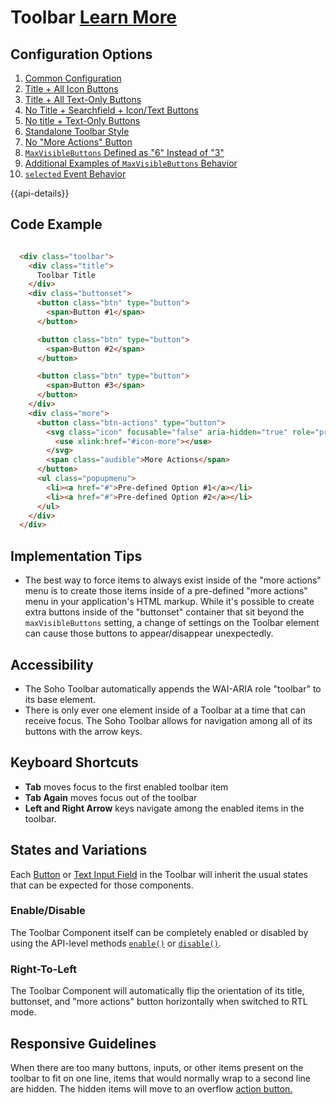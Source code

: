 # Toolbar  [Learn More](https://soho.infor.com/index.php?p=component/toolbar)

## Configuration Options

1. [Common Configuration]( ../components/toolbar/example-index)
2. [Title + All Icon Buttons]( ../components/toolbar/example-all-icon-buttons)
3. [Title + All Text-Only Buttons]( ../components/toolbar/example-all-text-buttons)
4. [No Title + Searchfield + Icon/Text Buttons]( ../components/toolbar/example-no-title-icon-buttons)
5. [No title + Text-Only Buttons]( ../components/toolbar/example-no-title-text-buttons)
6. [Standalone Toolbar Style]( ../components/toolbar/example-standalone-style)
7. [No "More Actions" Button]( ../components/toolbar/example-no-action-button)
8. [`MaxVisibleButtons` Defined as "6" Instead of "3"]( ../components/toolbar/example-more-than-three-buttons)
9. [Additional Examples of `MaxVisibleButtons` Behavior]( ../components/toolbar/example-overflow)
10. [`selected` Event Behavior]( ../components/toolbar/example-selected-event)

{{api-details}}

## Code Example

```html

  <div class="toolbar">
    <div class="title">
      Toolbar Title
    </div>
    <div class="buttonset">
      <button class="btn" type="button">
        <span>Button #1</span>
      </button>

      <button class="btn" type="button">
        <span>Button #2</span>
      </button>

      <button class="btn" type="button">
        <span>Button #3</span>
      </button>
    </div>
    <div class="more">
      <button class="btn-actions" type="button">
        <svg class="icon" focusable="false" aria-hidden="true" role="presentation">
          <use xlink:href="#icon-more"></use>
        </svg>
        <span class="audible">More Actions</span>
      </button>
      <ul class="popupmenu">
        <li><a href="#">Pre-defined Option #1</a></li>
        <li><a href="#">Pre-defined Option #2</a></li>
      </ul>
    </div>
  </div>


```

## Implementation Tips

- The best way to force items to always exist inside of the "more actions" menu is to create those items inside of a pre-defined "more actions" menu in your application's HTML markup.  While it's possible to create extra buttons inside of the "buttonset" container that sit beyond the `maxVisibleButtons` setting, a change of settings on the Toolbar element can cause those buttons to appear/disappear unexpectedly.

## Accessibility

- The Soho Toolbar automatically appends the WAI-ARIA role "toolbar" to its base element.
- There is only ever one element inside of a Toolbar at a time that can receive focus.  The Soho Toolbar allows for navigation among all of its buttons with the arrow keys.

## Keyboard Shortcuts

- **Tab** moves focus to the first enabled toolbar item
- **Tab Again** moves focus out of the toolbar
- **Left and Right Arrow** keys navigate among the enabled items in the toolbar.

## States and Variations

Each [Button](https://soho.infor.com/index.php?p=component/buttons) or [Text Input Field](https://soho.infor.com/index.php?p=component/text-input-field) in the Toolbar will inherit the usual states that can be expected for those components.

### Enable/Disable

The Toolbar Component itself can be completely enabled or disabled by using the API-level methods [`enable()`](#enable) or [`disable()`](#disable).

### Right-To-Left

The Toolbar Component will automatically flip the orientation of its title, buttonset, and "more actions" button horizontally when switched to RTL mode.

## Responsive Guidelines

When there are too many buttons, inputs, or other items present on the toolbar to fit on one line, items that would normally wrap to a second line are hidden. The hidden items will move to an overflow [action button.](https://soho.infor.com/index.php?p=component/actions-menu-button)
